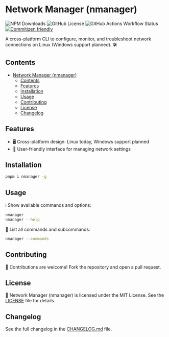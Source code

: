# Network Manager (nmanager)

![NPM Downloads](https://img.shields.io/npm/dm/nmanager)
![GitHub License](https://img.shields.io/github/license/SirMarkus73/network-manager)
![GitHub Actions Workflow Status](https://img.shields.io/github/actions/workflow/status/SirMarkus73/network-manager/deploy.yml)
[![Commitizen friendly](https://img.shields.io/badge/commitizen-friendly-brightgreen.svg)](http://commitizen.github.io/cz-cli/)

A cross-platform CLI to configure, monitor, and troubleshoot network connections on Linux (Windows support planned). 🛠️

## Contents
- [Network Manager (nmanager)](#network-manager-nmanager)
  - [Contents](#contents)
  - [Features](#features)
  - [Installation](#installation)
  - [Usage](#usage)
  - [Contributing](#contributing)
  - [License](#license)
  - [Changelog](#changelog)

## Features

- 🖥️ Cross-platform design: Linux today, Windows support planned
- 🧭 User-friendly interface for managing network settings

## Installation

```bash
pnpm i nmanager -g
```

## Usage

ℹ️ Show available commands and options:
```bash
nmanager
nmanager --help
```

🧭 List all commands and subcommands:
```bash
nmanager --commands
```

## Contributing

🤝 Contributions are welcome! Fork the repository and open a pull request.

## License

📝 Network Manager (nmanager) is licensed under the MIT License. See the [LICENSE](LICENSE) file for details.

## Changelog

See the full changelog in the [CHANGELOG.md](CHANGELOG.md) file.
